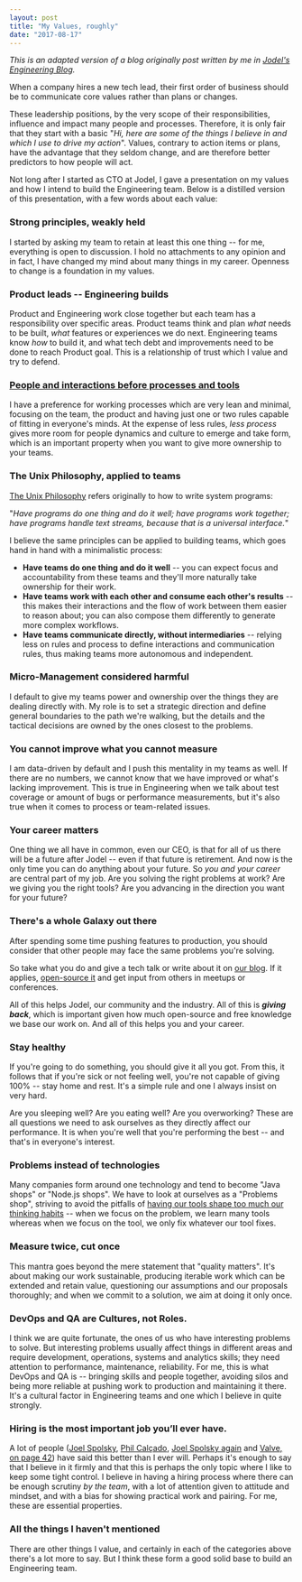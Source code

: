 ```yaml
---
layout: post
title: "My Values, roughly"
date: "2017-08-17"
---
```


_This is an adapted version of a blog originally post written by me in [Jodel's Engineering Blog](https://jodel.com/engineering/building-jodel-engineering/)._

When a company hires a new tech lead, their first order of business should be to communicate core values rather than plans or changes.

These leadership positions, by the very scope of their responsibilities, influence and impact many people and processes. Therefore, it is only fair that they start with a basic "_Hi, here are some of the things I believe in and which I use to drive my action_". Values, contrary to action items or plans, have the advantage that they seldom change, and are therefore better predictors to how people will act.

Not long after I started as CTO at Jodel, I gave a presentation on my values and how I intend to build the Engineering team. Below is a distilled version of this presentation, with a few words about each value:

### Strong principles, weakly held

I started by asking my team to retain at least this one thing -- for me, everything is open to discussion. I hold no attachments to any opinion and in fact, I have changed my mind about many things in my career. Openness to change is a foundation in my values.

### Product leads -- Engineering builds

Product and Engineering work close together but each team has a responsibility over specific areas. Product teams think and plan _what_ needs to be built, _what_ features or experiences we do next. Engineering teams know _how_ to build it, and what tech debt and improvements need to be done to reach Product goal. This is a relationship of trust which I value and try to defend.

### [People and interactions before processes and tools](http://agilemanifesto.org)

I have a preference for working processes which are very lean and minimal, focusing on the team, the product and having just one or two rules capable of fitting in everyone's minds. At the expense of less rules, _less process_ gives more room for people dynamics and culture to emerge and take form, which is an important property when you want to give more ownership to your teams.

### The Unix Philosophy, applied to teams

[The Unix Philosophy](https://en.wikipedia.org/wiki/Unix_philosophy#Doug_McIlroy_on_Unix_programming) refers originally to how to write system programs:

"_Have programs do one thing and do it well; have programs work together; have programs handle text streams, because that is a universal interface._"

I believe the same principles can be applied to building teams, which goes hand in hand with a minimalistic process:

- **Have teams do one thing and do it well** -- you can expect focus and accountability from these teams and they'll more naturally take ownership for their work.
- **Have teams work with each other and consume each other's results** -- this makes their interactions and the flow of work between them easier to reason about; you can also compose them differently to generate more complex workflows.
- **Have teams communicate directly, without intermediaries** -- relying less on rules and process to define interactions and communication rules, thus making teams more autonomous and independent.

### Micro-Management considered harmful

I default to give my teams power and ownership over the things they are dealing directly with. My role is to set a strategic direction and define general boundaries to the path we're walking, but the details and the tactical decisions are owned by the ones closest to the problems.

### You cannot improve what you cannot measure

I am data-driven by default and I push this mentality in my teams as well. If there are no numbers, we cannot know that we have improved or what's lacking improvement. This is true in Engineering when we talk about test coverage or amount of bugs or performance measurements, but it's also true when it comes to process or team-related issues.

### Your career matters

One thing we all have in common, even our CEO, is that for all of us there will be a future after Jodel -- even if that future is retirement. And now is the only time you can do anything about your future. So _you and your career_ are central part of my job. Are you solving the right problems at work? Are we giving you the right tools? Are you advancing in the direction you want for your future?

### There's a whole Galaxy out there

After spending some time pushing features to production, you should consider that other people may face the same problems you're solving.

So take what you do and give a tech talk or write about it on [our blog](https://jodel.com/engineering/). If it applies, [open-source it](https://github.com/Jodel) and get input from others in meetups or conferences.

All of this helps Jodel, our community and the industry. All of this is _**giving back**_, which is important given how much open-source and free knowledge we base our work on. And all of this helps you and your career.

### Stay healthy

If you're going to do something, you should give it all you got. From this, it follows that if you're sick or not feeling well, you're not capable of giving 100% -- stay home and rest. It's a simple rule and one I always insist on very hard.

Are you sleeping well? Are you eating well? Are you overworking? These are all questions we need to ask ourselves as they directly affect our performance. It is when you're well that you're performing the best -- and that's in everyone's interest.

### Problems instead of technologies

Many companies form around one technology and tend to become "Java shops" or "Node.js shops". We have to look at ourselves as a "Problems shop", striving to avoid the pitfalls of [having our tools shape too much our thinking habits](http://www.cs.utexas.edu/users/EWD/transcriptions/OtherDocs/Haskell.html) -- when we focus on the problem, we learn many tools whereas when we focus on the tool, we only fix whatever our tool fixes.

### Measure twice, cut once

This mantra goes beyond the mere statement that "quality matters". It's about making our work sustainable, producing iterable work which can be extended and retain value, questioning our assumptions and our proposals thoroughly; and when we commit to a solution, we aim at doing it only once.

### DevOps and QA are Cultures, not Roles.

I think we are quite fortunate, the ones of us who have interesting problems to solve. But interesting problems usually affect things in different areas and require development, operations, systems and analytics skills; they need attention to performance, maintenance, reliability. For me, this is what DevOps and QA is -- bringing skills and people together, avoiding silos and being more reliable at pushing work to production and maintaining it there. It's a cultural factor in Engineering teams and one which I believe in quite strongly.

### Hiring is the most important job you’ll ever have.

A lot of people ([Joel Spolsky](https://www.joelonsoftware.com/2006/10/25/the-guerrilla-guide-to-interviewing-version-30/), [Phil Calçado](http://philcalcado.com/2016/03/15/on_asking_job_candidates_to_code.html), [Joel Spolsky again](https://www.joelonsoftware.com/2005/12/29/the-perils-of-javaschools-2/) and [Valve, on page 42](http://media.steampowered.com/apps/valve/Valve_Handbook_LowRes.pdf)) have said this better than I ever will. Perhaps it's enough to say that I believe in it firmly and that this is perhaps the only topic where I like to keep some tight control. I believe in having a hiring process where there can be enough scrutiny _by the team_, with a lot of attention given to attitude and mindset, and with a bias for showing practical work and pairing. For me, these are essential properties.

### All the things I haven't mentioned

There are other things I value, and certainly in each of the categories above there's a lot more to say. But I think these form a good solid base to build an Engineering team.
